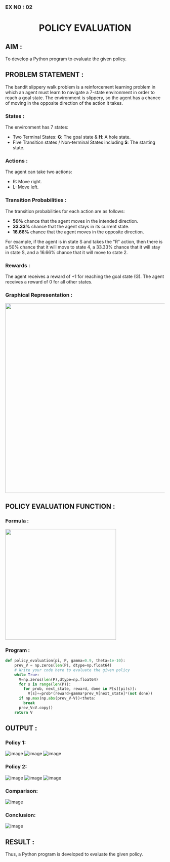 ### EX NO : 02
# <p align="center">POLICY EVALUATION</p>

## AIM :
To develop a Python program to evaluate the given policy.

## PROBLEM STATEMENT :

The bandit slippery walk problem is a reinforcement learning problem in which an agent must learn to navigate a 7-state environment in order to reach a goal state. The environment is slippery, so the agent has a chance of moving in the opposite direction of the action it takes.

### States :

The environment has 7 states:
* Two Terminal States: **G**: The goal state & **H**: A hole state.
* Five Transition states / Non-terminal States including  **S**: The starting state.

### Actions :

The agent can take two actions:

* R: Move right.
* L: Move left.

### Transition Probabilities :

The transition probabilities for each action are as follows:

* **50%** chance that the agent moves in the intended direction.
* **33.33%** chance that the agent stays in its current state.
* **16.66%** chance that the agent moves in the opposite direction.

For example, if the agent is in state S and takes the "R" action, then there is a 50% chance that it will move to state 4, a 33.33% chance that it will stay in state S, and a 16.66% chance that it will move to state 2.

### Rewards :

The agent receives a reward of +1 for reaching the goal state (G). The agent receives a reward of 0 for all other states.

### Graphical Representation :
<p align="center">
<img width="600" src="https://github.com/ShafeeqAhamedS/RL_2_Policy_Eval/assets/93427237/e7af87e7-fe73-47fa-8bea-2040b7645e44"> </p>


## POLICY EVALUATION FUNCTION :

### Formula :
<img width="350" src="https://github.com/ShafeeqAhamedS/RL_2_Policy_Eval/assets/93427237/e663bd3d-fc85-41c3-9a5c-dffa57eae250">

### Program :
```py
def policy_evaluation(pi, P, gamma=0.9, theta=1e-10):
    prev_V = np.zeros(len(P), dtype=np.float64)
    # Write your code here to evaluate the given policy
    while True:
      V=np.zeros(len(P),dtype=np.float64)
      for s in range(len(P)):
        for prob, next_state, reward, done in P[s][pi(s)]:
          V[s]+=prob*(reward+gamma*prev_V[next_state]*(not done))
      if np.max(np.abs(prev_V-V))<theta:
        break
      prev_V=V.copy()
    return V
```

## OUTPUT :
### Policy 1:
![image](https://github.com/Jovita08/rl-policy-evaluation/assets/94174503/36cad0ff-f11d-44a5-abac-96a73ad764eb)
![image](https://github.com/Jovita08/rl-policy-evaluation/assets/94174503/c921ac0e-10bb-4b70-8fa9-63f64d52a14d)
![image](https://github.com/Jovita08/rl-policy-evaluation/assets/94174503/fed6f8e0-4ee8-4735-b1d2-335fea16d37e)

### Policy 2:
![image](https://github.com/Jovita08/rl-policy-evaluation/assets/94174503/2837633a-587c-4fdb-920d-5071f761d30a)
![image](https://github.com/Jovita08/rl-policy-evaluation/assets/94174503/4b75c2b7-6154-4e86-810b-233206e9d83e)
![image](https://github.com/Jovita08/rl-policy-evaluation/assets/94174503/0f865cfd-0812-488f-8a60-61c529b816e4)
### Comparison:
![image](https://github.com/Jovita08/rl-policy-evaluation/assets/94174503/c18d1016-be97-442d-9cd6-819c4794496a)
### Conclusion:
![image](https://github.com/Jovita08/rl-policy-evaluation/assets/94174503/41fb8906-0847-4e7c-a302-3d165d19bcbf)



## RESULT :
Thus, a Python program is developed to evaluate the given policy.
